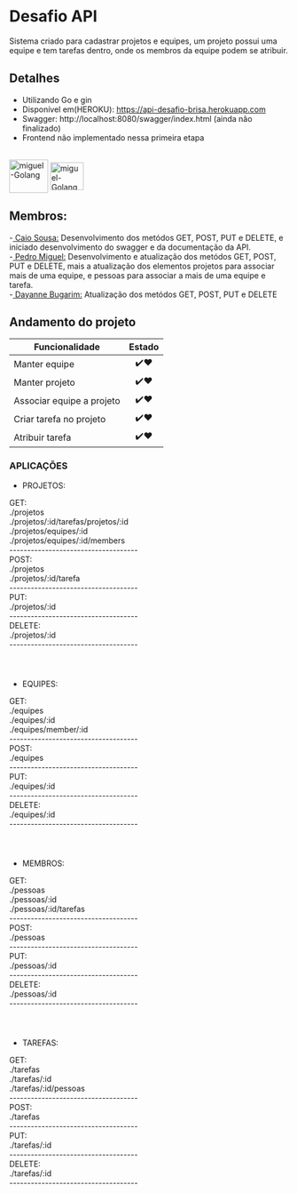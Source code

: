 # Desafio API 

Sistema criado para cadastrar projetos e equipes, um projeto possui uma equipe e tem tarefas dentro, onde os membros
da equipe podem se atribuir.

## Detalhes

- Utilizando Go e gin
- Disponível em(HEROKU): https://api-desafio-brisa.herokuapp.com
- Swagger: http://localhost:8080/swagger/index.html (ainda não finalizado)
- Frontend não implementado nessa primeira etapa
<div style="display: inline_block"><br>
<img align="center" alt="miguel-Golang" height="60" width="70" src="https://cdn.jsdelivr.net/gh/devicons/devicon/icons/go/go-original-wordmark.svg" />
<img align="center" alt="miguel-Golang" height="50" width="60" src="https://cdn.jsdelivr.net/gh/devicons/devicon/icons/go/go-original.svg" />
</div>


## Membros:
<div>-<a href="https://github.com/caiosousaf"> Caio Sousa:</a>  Desenvolvimento dos metódos GET, POST, PUT e DELETE, e iniciado desenvolvimento do swagger e da documentação da API.</div>
<div>-<a href="https://github.com/PedroMiguel7"> Pedro Miguel:</a>  Desenvolvimento e atualização dos metódos GET, POST, PUT e DELETE, mais a atualização dos elementos projetos para associar mais de uma equipe, e pessoas para associar a mais de uma equipe e tarefa.</div> 
<div>-<a href="https://github.com/dayannebugarim"> Dayanne Bugarim:</a> Atualização dos metódos GET, POST, PUT e DELETE</div>


## Andamento do projeto

| Funcionalidade        | Estado |
| ------------- |:-------------:|
| Manter equipe      | ✔️❤️ |
| Manter projeto      | ✔️❤️ |
| Associar equipe a projeto | ✔️❤️ | 
| Criar tarefa no projeto | ✔️❤️ | 
| Atribuir tarefa | ✔️❤️ | 

### APLICAÇÕES

- PROJETOS:
 <div>GET:</div>
 <div>./projetos</div>
 <div>./projetos/:id/tarefas/projetos/:id</div>
 <div>./projetos/equipes/:id</div>
 <div>./projetos/equipes/:id/members</div>
 <div>------------------------------------</div>
 <div> POST: </div>
 <div>./projetos</div>
 <div>./projetos/:id/tarefa</div>
 <div>------------------------------------</div>
 <div> PUT:</div>
 <div>./projetos/:id</div>
 <div>------------------------------------</div>
 <div>DELETE:</div>
 <div>./projetos/:id</div>
 <div>------------------------------------</div>
 <div>ㅤ </div>
 <div>ㅤ </div>
 
- EQUIPES: 
 <div>GET:</div>
 <div>./equipes</div>
 <div>./equipes/:id</div>
 <div>./equipes/member/:id</div>
 <div>------------------------------------</div>
 <div>POST:</div>
 <div>./equipes</div>
 <div>------------------------------------</div>
 <div>PUT:</div>
 <div>./equipes/:id</div>
 <div>------------------------------------</div>
 <div>DELETE:</div>
 <div>./equipes/:id</div>
 <div>------------------------------------</div>
 <div>ㅤ </div>
 <div>ㅤ </div>
 
- MEMBROS: 
 <div>GET:</div>
 <div>./pessoas</div>
 <div>./pessoas/:id</div>
 <div>./pessoas/:id/tarefas</div>
 <div>------------------------------------</div>
 <div>POST:</div>
 <div>./pessoas</div>
 <div>------------------------------------</div>
 <div>PUT:</div>
 <div>./pessoas/:id</div>
 <div>------------------------------------</div>
 <div>DELETE:</div>
 <div>./pessoas/:id</div>
 <div>------------------------------------</div>
 <div>ㅤ </div>
 <div>ㅤ </div>
 
- TAREFAS: 
 <div>GET:</div>
 <div>./tarefas</div>
 <div>./tarefas/:id</div>
 <div>./tarefas/:id/pessoas</div>
 <div>------------------------------------</div>
 <div>POST:</div>
 <div>./tarefas</div>
 <div>------------------------------------</div>
 <div>PUT:</div>
 <div>./tarefas/:id</div>
 <div>------------------------------------</div>
 <div>DELETE:</div>
 <div>./tarefas/:id</div>
 <div>------------------------------------</div>

